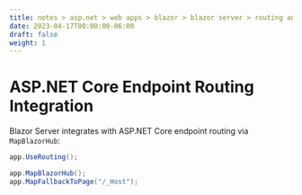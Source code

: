 ```yaml
---
title: notes > asp.net > web apps > blazor > blazor server > routing and navigation
date: 2023-04-17T00:00:00-06:00
draft: false
weight: 1
---
```


# ASP.NET Core Endpoint Routing Integration
Blazor Server integrates with ASP.NET Core endpoint routing via `MapBlazorHub`:
```cs
app.UseRouting();

app.MapBlazorHub();
app.MapFallbackToPage("/_Host");
```
